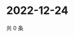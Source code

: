 # 2022-12-24

共 0 条

<!-- BEGIN WEIBO -->
<!-- 最后更新时间 Sat Dec 24 2022 21:15:41 GMT+0800 (China Standard Time) -->

<!-- END WEIBO -->
